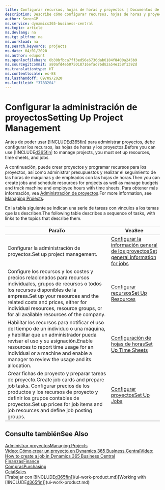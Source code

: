 ```yaml
---
title: Configurar recursos, hojas de horas y proyectos | Documentos de Microsoft
description: Describe cómo configurar recursos, hojas de horas y proyectos para administrar proyectos.
author: SorenGP
ms.service: dynamics365-business-central
ms.topic: article
ms.devlang: na
ms.tgt_pltfrm: na
ms.workload: na
ms.search.keywords: projects
ms.date: 04/01/2020
ms.author: edupont
ms.openlocfilehash: 0b30bfbca7ff3ed56e6736dab0184f8400a245b9
ms.sourcegitcommit: a80afd4e5075018716efad76d82a54e158f1392d
ms.translationtype: HT
ms.contentlocale: es-ES
ms.lasthandoff: 09/09/2020
ms.locfileid: "3783204"
---
```

# <a name="setting-up-project-management"></a><span data-ttu-id="4b0b8-103">Configurar la administración de proyectos</span><span class="sxs-lookup"><span data-stu-id="4b0b8-103">Setting Up Project Management</span></span>
<span data-ttu-id="4b0b8-104">Antes de poder usar [!INCLUDE[d365fin](includes/d365fin_md.md)] para administrar proyectos, debe configurar los recursos, las hojas de horas y los proyectos.</span><span class="sxs-lookup"><span data-stu-id="4b0b8-104">Before you can use [!INCLUDE[d365fin](includes/d365fin_md.md)] to manage projects, you must set up resources, time sheets, and jobs.</span></span>

<span data-ttu-id="4b0b8-105">A continuación, puede crear proyectos y programar recursos para los proyectos, así como administrar presupuestos y realizar el seguimiento de las horas de máquinas y de empleados con las hojas de horas.</span><span class="sxs-lookup"><span data-stu-id="4b0b8-105">Then you can create jobs and schedule resources for projects as well as manage budgets and track machine and employee hours with time sheets.</span></span> <span data-ttu-id="4b0b8-106">Para obtener más información, vea [Administración de proyectos](projects-manage-projects.md).</span><span class="sxs-lookup"><span data-stu-id="4b0b8-106">For more information, see [Managing Projects](projects-manage-projects.md).</span></span>  

<span data-ttu-id="4b0b8-107">En la tabla siguiente se indican una serie de tareas con vínculos a los temas que las describen.</span><span class="sxs-lookup"><span data-stu-id="4b0b8-107">The following table describes a sequence of tasks, with links to the topics that describe them.</span></span>

| <span data-ttu-id="4b0b8-108">Para</span><span class="sxs-lookup"><span data-stu-id="4b0b8-108">To</span></span> | <span data-ttu-id="4b0b8-109">Vea</span><span class="sxs-lookup"><span data-stu-id="4b0b8-109">See</span></span> |
| --- | --- |
| <span data-ttu-id="4b0b8-110">Configurar la administración de proyectos.</span><span class="sxs-lookup"><span data-stu-id="4b0b8-110">Set up project management.</span></span>|[<span data-ttu-id="4b0b8-111">Configurar la información general de los proyectos</span><span class="sxs-lookup"><span data-stu-id="4b0b8-111">Set general information for jobs</span></span>](projects-how-setup-jobs.md#to-set-general-information-for-jobs)|
| <span data-ttu-id="4b0b8-112">Configure los recursos y los costes y precios relacionados para recursos individuales, grupos de recursos o todos los recursos disponibles de la empresa.</span><span class="sxs-lookup"><span data-stu-id="4b0b8-112">Set up your resources and the related costs and prices, either for individual resources, resource groups, or for all available resources of the company.</span></span> |[<span data-ttu-id="4b0b8-113">Configurar recursos</span><span class="sxs-lookup"><span data-stu-id="4b0b8-113">Set Up Resources</span></span>](projects-how-setup-resources.md) |
| <span data-ttu-id="4b0b8-114">Habilitar los recursos para notificar el uso del tiempo de un individuo o una máquina, y habilitar que un administrador pueda revisar el uso y su asignación.</span><span class="sxs-lookup"><span data-stu-id="4b0b8-114">Enable resources to report time usage for an individual or a machine and enable a manager to review the usage and its allocation.</span></span> |[<span data-ttu-id="4b0b8-115">Configuración de hojas de horas</span><span class="sxs-lookup"><span data-stu-id="4b0b8-115">Set Up Time Sheets</span></span>](projects-how-setup-time-sheets.md) |
| <span data-ttu-id="4b0b8-116">Crear fichas de proyecto y preparar tareas de proyecto.</span><span class="sxs-lookup"><span data-stu-id="4b0b8-116">Create job cards and prepare job tasks.</span></span> <span data-ttu-id="4b0b8-117">Configurar precios de los productos y los recursos de proyecto y definir los grupos contables de proyectos.</span><span class="sxs-lookup"><span data-stu-id="4b0b8-117">Set up prices for job items and job resources and define job posting groups.</span></span> |[<span data-ttu-id="4b0b8-118">Configurar proyectos</span><span class="sxs-lookup"><span data-stu-id="4b0b8-118">Set Up Jobs</span></span>](projects-how-setup-jobs.md) |

## <a name="see-also"></a><span data-ttu-id="4b0b8-119">Consulte también</span><span class="sxs-lookup"><span data-stu-id="4b0b8-119">See Also</span></span>

[<span data-ttu-id="4b0b8-120">Administrar proyectos</span><span class="sxs-lookup"><span data-stu-id="4b0b8-120">Managing Projects</span></span>](projects-manage-projects.md)  
[<span data-ttu-id="4b0b8-121">Vídeo: Cómo crear un proyecto en Dynamics 365 Business Central</span><span class="sxs-lookup"><span data-stu-id="4b0b8-121">Video: How to create a job in Dynamics 365 Business Central</span></span>](https://www.youtube.com/watch?v=VqaPWr7BWmw)  
[<span data-ttu-id="4b0b8-122">Finanzas</span><span class="sxs-lookup"><span data-stu-id="4b0b8-122">Finance</span></span>](finance.md)  
[<span data-ttu-id="4b0b8-123">Compras</span><span class="sxs-lookup"><span data-stu-id="4b0b8-123">Purchasing</span></span>](purchasing-manage-purchasing.md)  
[<span data-ttu-id="4b0b8-124">Ccial</span><span class="sxs-lookup"><span data-stu-id="4b0b8-124">Sales</span></span>](sales-manage-sales.md)  
<span data-ttu-id="4b0b8-125">[Trabajar con [!INCLUDE[d365fin](includes/d365fin_md.md)]](ui-work-product.md)</span><span class="sxs-lookup"><span data-stu-id="4b0b8-125">[Working with [!INCLUDE[d365fin](includes/d365fin_md.md)]](ui-work-product.md)</span></span>  
